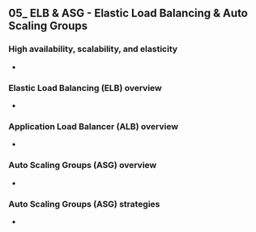 ## 05_ ELB & ASG - Elastic Load Balancing & Auto Scaling Groups

### High availability, scalability, and elasticity
-

### Elastic Load Balancing (ELB) overview
-

### Application Load Balancer (ALB) overview
-

### Auto Scaling Groups (ASG) overview
-

### Auto Scaling Groups (ASG) strategies
-
